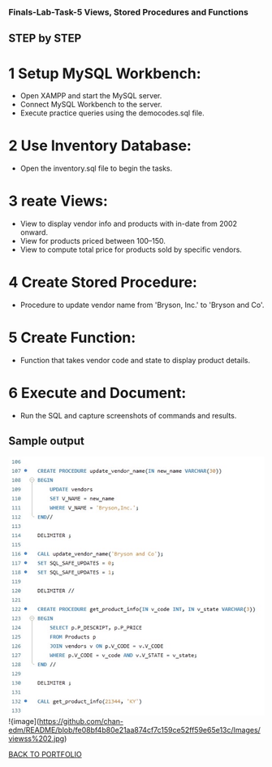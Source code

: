 ### Finals-Lab-Task-5 Views, Stored Procedures and Functions
## STEP by STEP
# 1 Setup MySQL Workbench:
- Open XAMPP and start the MySQL server.
- Connect MySQL Workbench to the server.
- Execute practice queries using the democodes.sql file.
# 2 Use Inventory Database:
- Open the inventory.sql file to begin the tasks.
# 3 reate Views:
- View to display vendor info and products with in-date from 2002 onward.
- View for products priced between 100–150.
- View to compute total price for products sold by specific vendors.
# 4 Create Stored Procedure:
- Procedure to update vendor name from 'Bryson, Inc.' to 'Bryson and Co'.
# 5 Create Function:
- Function that takes vendor code and state to display product details.
# 6 Execute and Document:
- Run the SQL and capture screenshots of commands and results.
## Sample output
![image](https://github.com/chan-edm/README/blob/fe08bf4b80e21aa874cf7c159ce52ff59e65e13c/Images/viewss%201.jpg)
!{image](https://github.com/chan-edm/README/blob/fe08bf4b80e21aa874cf7c159ce52ff59e65e13c/Images/viewss%202.jpg)  

[BACK TO PORTFOLIO](https://chan-edm.github.io/README/)
